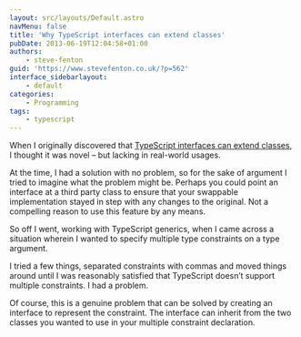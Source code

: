 ```yaml
---
layout: src/layouts/Default.astro
navMenu: false
title: 'Why TypeScript interfaces can extend classes'
pubDate: 2013-06-19T12:04:58+01:00
authors:
    - steve-fenton
guid: 'https://www.stevefenton.co.uk/?p=562'
interface_sidebarlayout:
    - default
categories:
    - Programming
tags:
    - typescript
---
```


When I originally discovered that [TypeScript interfaces can extend classes](/2013/06/TypeScript-Interfaces-Can-Extend-Classes/), I thought it was novel – but lacking in real-world usages.

At the time, I had a solution with no problem, so for the sake of argument I tried to imagine what the problem might be. Perhaps you could point an interface at a third party class to ensure that your swappable implementation stayed in step with any changes to the original. Not a compelling reason to use this feature by any means.

So off I went, working with TypeScript generics, when I came across a situation wherein I wanted to specify multiple type constraints on a type argument.

I tried a few things, separated constraints with commas and moved things around until I was reasonably satisfied that TypeScript doesn’t support multiple constraints. I had a problem.

Of course, this is a genuine problem that can be solved by creating an interface to represent the constraint. The interface can inherit from the two classes you wanted to use in your multiple constraint declaration.
